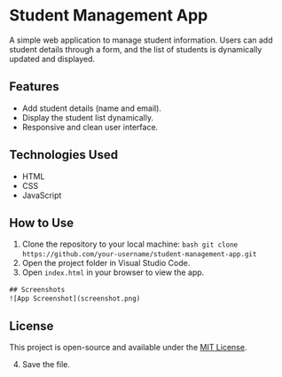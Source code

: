    # Student Management App

   A simple web application to manage student information. Users can add student details through a form, and the list of students is dynamically updated and displayed.

   ## Features
   - Add student details (name and email).
   - Display the student list dynamically.
   - Responsive and clean user interface.

   ## Technologies Used
   - HTML
   - CSS
   - JavaScript

   ## How to Use
   1. Clone the repository to your local machine:
    ```bash
     git clone https://github.com/your-username/student-management-app.git
    ```
   2. Open the project folder in Visual Studio Code.
   3. Open `index.html` in your browser to view the app.
  
    ## Screenshots
    ![App Screenshot](screenshot.png)

   ## License
   This project is open-source and available under the [MIT License](LICENSE).

   4. Save the file.